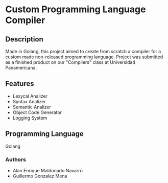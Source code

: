 # Custom Programming Language Compiler

## Description
Made in Golang, this project aimed to create from scratch a compiler for a custom made non-released programming language.
Project was submitted as a finished product on our "Compilers" class at Universidad Panamericana. 

## Features
- Lexycal Analizer
- Syntax Analizer
- Semantic Analizer
- Object Code Generator
- Logging System

## Programming Language
Golang

### Authors
- Alan Enrique Maldonado Navarro
- Guillermo Gonzalez Mena
